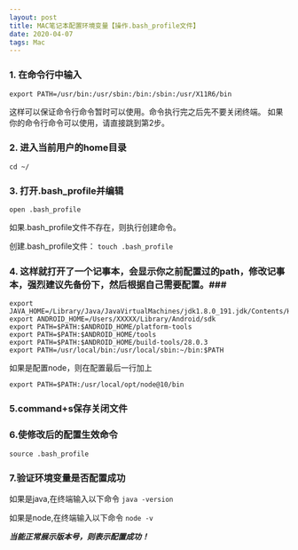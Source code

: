 ```yaml
---
layout: post
title: MAC笔记本配置环境变量【操作.bash_profile文件】
date: 2020-04-07
tags: Mac    
---
```


### 1. 在命令行中输入
 `export PATH=/usr/bin:/usr/sbin:/bin:/sbin:/usr/X11R6/bin`

这样可以保证命令行命令暂时可以使用。命令执行完之后先不要关闭终端。
 如果你的命令行命令可以使用，请直接跳到第2步。

### 2. 进入当前用户的home目录
 `cd ~/`

### 3. 打开.bash_profile并编辑
 `open .bash_profile`

如果.bash_profile文件不存在，则执行创建命令。

创建.bash_profile文件：
 `touch .bash_profile`

### 4. 这样就打开了一个记事本，会显示你之前配置过的path，修改记事本，强烈建议先备份下，然后根据自己需要配置。### 

```shell
export JAVA_HOME=/Library/Java/JavaVirtualMachines/jdk1.8.0_191.jdk/Contents/Home
export ANDROID_HOME=/Users/XXXXX/Library/Android/sdk
export PATH=$PATH:$ANDROID_HOME/platform-tools 
export PATH=$PATH:$ANDROID_HOME/tools
export PATH=$PATH:$ANDROID_HOME/build-tools/28.0.3  
export PATH=/usr/local/bin:/usr/local/sbin:~/bin:$PATH
```

如果是配置node，则在配置最后一行加上

```shell
export PATH=$PATH:/usr/local/opt/node@10/bin
```

### 5.command+s保存关闭文件

### 6.使修改后的配置生效命令
 `source .bash_profile`

### 7.验证环境变量是否配置成功

如果是java,在终端输入以下命令
 `java -version`

如果是node,在终端输入以下命令
 `node -v`

***当能正常展示版本号，则表示配置成功！***